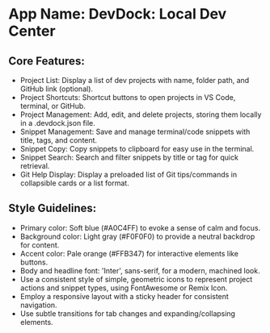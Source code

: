 # **App Name**: DevDock: Local Dev Center

## Core Features:

- Project List: Display a list of dev projects with name, folder path, and GitHub link (optional).
- Project Shortcuts: Shortcut buttons to open projects in VS Code, terminal, or GitHub.
- Project Management: Add, edit, and delete projects, storing them locally in a .devdock.json file.
- Snippet Management: Save and manage terminal/code snippets with title, tags, and content.
- Snippet Copy: Copy snippets to clipboard for easy use in the terminal.
- Snippet Search: Search and filter snippets by title or tag for quick retrieval.
- Git Help Display: Display a preloaded list of Git tips/commands in collapsible cards or a list format.

## Style Guidelines:

- Primary color: Soft blue (#A0C4FF) to evoke a sense of calm and focus.
- Background color: Light gray (#F0F0F0) to provide a neutral backdrop for content.
- Accent color: Pale orange (#FFB347) for interactive elements like buttons.
- Body and headline font: 'Inter', sans-serif, for a modern, machined look.
- Use a consistent style of simple, geometric icons to represent project actions and snippet types, using FontAwesome or Remix Icon.
- Employ a responsive layout with a sticky header for consistent navigation.
- Use subtle transitions for tab changes and expanding/collapsing elements.